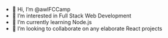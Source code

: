 - 👋 Hi, I’m @awlFCCamp
- 👀 I’m interested in Full Stack Web Development
- 🌱 I’m currently learning Node.js
- 💞️ I’m looking to collaborate on any elaborate React projects


<!---
awlFCCamp/awlFCCamp is a ✨ special ✨ repository because its `README.md` (this file) appears on your GitHub profile.
You can click the Preview link to take a look at your changes.
--->

